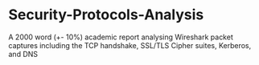 # Security-Protocols-Analysis
A 2000 word (+- 10%) academic report analysing Wireshark packet captures including the TCP handshake, SSL/TLS Cipher suites, Kerberos, and DNS
